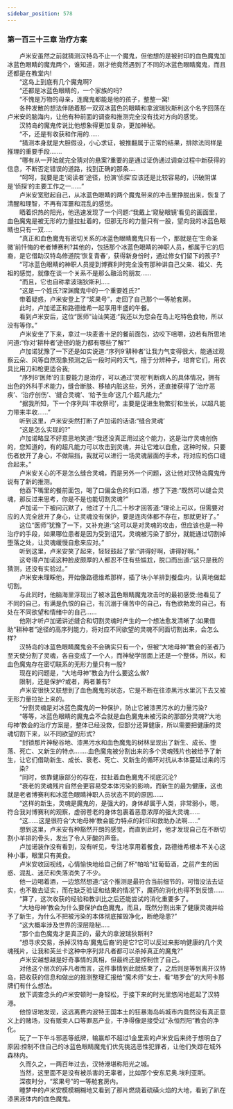 ```yaml
---
sidebar_position: 578
---
```

### 第一百三十三章 治疗方案  


　　卢米安虽然之前就猜测汉特岛不止一个魔鬼，但他想的是被封印的血色魔鬼加冰蓝色眼睛的魔鬼两个，谁知道，刚才他竟然遇到了不同的冰蓝色眼睛魔鬼，而且还都是在教堂内!  
　　“这岛上到底有几个魔鬼啊?  
　　“还都是冰蓝色眼睛的，一个家族的吗?  
　　“不愧是万物的母亲，连魔鬼都能是他的孩子，整整一窝!  
　　各种发散的想法伴随着那一双双冰蓝色的眼睛和拿波瑞狄斯利这个名字回荡在卢米安的脑海内，让他有种前面的调查和推测完全没有找对方向的感觉。  
　　汉特岛的魔鬼传说比他想象得更加复杂，更加神秘。  
　　“不，还是有收获和作用的......  
　　“猜测本身就是大胆假设，小心求证，被推翻属于正常的结果，排除法同样是推理的重要手段…....  
　　“哪有从一开始就完全猜对的悬案?重要的是通过证伪通过调查过程中新获得的信息，不断否定错误的道路，找到正确的那条.…  
　　“呵呵，我要是走‘阅读者’途径，扮演‘侦探’应该还是比较容易的，识破阴谋是‘侦探’的主要工作之一……”  
　　卢米安宽慰起自己，从冰蓝色眼睛的两个魔鬼带来的冲击里挣脱出来，恢复了清醒和理智，不再有浑噩和混乱的感觉。  
　　晒着炽热的阳光，他迅速发现了一个问题:“我戴上‘窥秘眼镜’看见的画面里，血色魔鬼是被无形的力量拉扯着的，但那无形的力量只有一股，望向我的冰蓝色眼睛也只有一双…..  
　　“真正和血色魔鬼有密切关系的冰蓝色眼睛魔鬼只有一个，那就是在‘生命圣徽’前忏悔的老者博赛利?其他的，包括那个冰蓝色眼睛的神职人员，都属于它的后裔，是它借助汉特岛修道院‘恢复青春’，获得新身份时，通过修女们留下的孩子?  
　　“可冰蓝色眼睛的神职人员提到博赛利时完全没有那种讲自己父亲、祖父、先祖的感觉，就像在谈一个关系不是那么融洽的朋友……  
　　“而且，它也自称拿波瑞狄斯利.....  
　　“这是一个姓氏?深渊魔鬼中的一个重要姓氏?”  
　　带着疑惑，卢米安登上了“浆果号”，走回了自己那个一等舱套房。  
　　此时，卢加诺正和路德维希一起享用丰盛的午餐。  
　　看到卢米安后，这位“医师”讪讪笑道:“我还以为您会在岛上吃特色食物，所以没有等你。”  
　　卢米安坐了下来，拿过一块麦香十足的餐前面包，边咬下咀嚼，边若有所思地问道:“你对‘耕种者’途径的能力都有哪些了解?”  
　　卢加诺犹豫了一下还是如实说道:“序列9‘耕种者’让我力气变得很大，能通过观察云朵、风等自然现象预测之后一段时间的天气，擅于分辨种子，培育它们，用农具比用刀和枪更适合我;  
　　“序列8‘医师’的主要能力是治疗，可以通过‘灵视’判断病人的具体情况，拥有出色的外科手术能力，缝合断肢、移植内脏这些，另外，还直接获得了‘治疗恶疾’、‘治疗创伤’、‘缝合灵魂’、‘给予生命’这几个超凡能力;“  
　　“据我所知，下一个序列叫‘丰收祭司’，主要是促进生物繁衍和生长，以超凡能力带来丰收……”  
　　听到这里，卢米安突然打断了卢加诺的话语:“缝合灵魂’  
　　“这是怎么实现的?”  
　　卢加诺略显不好意思地笑道:“我还没真正用过这个能力，这是治疗灵魂创伤的，您知道的，有的超凡能力可以攻击到灵魂，并让它难以自愈，这种时候，只要伤者放开了身心，不做阻挡，我就可以进行一场灵魂层面的手术，将对应的伤口缝合起来。”  
　　卢米安关心的不是怎么缝合灵魂，而是另外一个问题，这让他对汉特岛魔鬼传说有了新的推测。  
　　他吞下嘴里的餐前面包，喝了口偏金色的利口酒，想了下道:“既然可以缝合灵魂，那反过来思考，你是不是也能切割灵魂?”  
　　卢加诺一下被问沉默了，他过了十几二十秒才回答道:“理论上可以，但需要对应的人完全放开了身心，让灵魂没有保护，要是连肉体都不存在，那就更好了。”  
　　这位“医师”犹豫了一下，又补充道:“这可以是对灵魂的攻击，但应该也是一种治疗的手段，如果哪位患者是因为受到诅咒，灵魂被污染了部分，就能通过切割掉堕落之处，让灵魂缓慢自愈来应对。”  
　　听到这里，卢米安笑了起来，轻轻鼓起了掌:“讲得好啊，讲得好啊。”  
　　这夸得卢加诺这种脸皮颇厚的人都忍不住有些尴尬，脱口而出道:“这只是我的猜测，还没有实验过。”  
　　卢米安未理睬他，开始像路德维希那样，插了块小羊排到餐盘内，认真地做起切割。  
　　与此同时，他脑海里浮现出了被冰蓝色眼睛魔鬼攻击时的最初感受:他看见了不同的自己，有满是仇恨的自己，有沉溺于痛苦中的自己，有色欲勃发的自己，有处在不同欲望和情绪中的自己......  
　　他刚才听卢加诺讲述缝合和切割灵魂时产生的一个想法愈发清晰了:如果借助“耕种者”途径的高序列能力，将对应不同欲望的灵魂不同面切割出来，会怎么样?  
　　汉特岛的冰蓝色眼睛魔鬼会不会确实只有一个，但被“大地母神”教会的圣者乃至天使分割了灵魂，各自变成了一个人，而神秘学层面上还是一个整体，所以，和血色魔鬼存在密切联系的无形力量只有一股?  
　　现在的问题是，“大地母神”教会为什么要这么做?  
　　限制，还是保护?或者，两者兼有?  
　　卢米安很快又联想到了血色魔鬼的状态，它是不断在往漆黑污水里沉下去又被无形力量拉扯上来的。  
　　“分割灵魂是对冰蓝色魔鬼的一种保护，防止它被漆黑污水的力量污染?  
　　“等等，冰蓝色眼睛的魔鬼会不会就是血色魔鬼未被污染的那部分灵魂?‘大地母神’教会的治疗方案是，整体已经没救，但部分还算健康，所以需要把健康的灵魂切割下来，以不同欲望的形式?  
　　“封锁那片神秘谷地、漆黑污水和血色魔鬼的树林呈现出了新生、成长、堕落、死亡、又新生的特点.…….血色魔鬼被分割出来的多个灵魂残片也被给予了新生，让它们借助新生、成长、衰老、死亡、又新生的循环对抗从本体蔓延过来的污  
　　染?  
　　“同时，依靠健康部分的存在，拉扯着血色魔鬼不彻底沉沦?  
　　“衰老的灵魂残片自然会更容易受本体污染的影响，而新生的最为健康，这也就是老者博赛利和冰蓝色眼睛神职人员状态不同的原因......  
　　“这样的新生，灵魂是魔鬼的，是强大的，身体却属于人类，非常弱小，嗯，符合我对博赛利的观察，虚弱苍老的身体包裹着恶意浓厚的强大灵魂......  
　　“这……这是很符合‘大地母神’教会能力特点的封印和救助办法啊......”  
　　想到这里，卢米安有种豁然开朗的感觉，而直到此时，他才发现自己在不断切割小羊排的骨头，发出了令人牙酸的声音。  
　　卢加诺装作没有看到，没有听见，专注地享用着餐食，路德维希根本不关心这种小事，眼里只有美食。  
　　卢米安收回视线，心情愉快地给自己倒了杯“帕哈”红葡萄酒，之前产生的困惑、混乱、迷茫和失落消失了不少。  
　　他一边喝着酒，一边悠然想道:“这个推测是最符合当前细节的，可惜没法去证实，也不敢去证实，而在缺乏验证和结果的情况下，魔药的消化也得不到反馈……  
　　“算了，这次收获的经验和教训比之后还能尝试的消化重要多了。  
　　“大地母神’教会为什么要保护血色魔鬼，而且，既然分割出来了健康灵魂并给予了新生，为什么不把被污染的本体彻底摧毁净化，断绝隐患?”  
　　“这大概率涉及世界的深层隐秘.....  
　　“那个血色魔鬼才是真正的，最大的拿波瑞狄斯利?  
　　“想寻求交易，杀掉汉特岛‘魔鬼后裔’的是它?它可以反过来影响健康的几个灵魂残片，让我和芙兰卡这种中序列非凡者都可以杀掉真正的魔鬼?”  
　　卢米安越想越是好奇事情的真相，但最终还是控制住了自己。  
　　对他这个层次的非凡者而言，这件事情到此就结束了，之后则是等到离开汉特岛，把收获的信息和做出的推测整理汇报给“魔术师”女士，看“塔罗会”的大阿卡那牌们有什么想法。  
　　放下调查念头的卢米安顿时一身轻松，于接下来的时光里悠闲地逛起了汉特港。  
　　他惊讶地发现，这远离费内波特王国本土的狂暴海岛屿城市内竟然没有真正意义上的赌场，没有贩卖人口等罪恶产业，干净得像是接受过“永恒烈阳”教会的净化。  
　　玩了一下午斗邪恶等纸牌，输赢却不超过1金里索的卢米安后来终于想明白了原因:控制不住自己的冰蓝色眼睛魔鬼们优先挑选恶性犯罪者，让他们失踪在城外森林内。  
　　久而久之，一两百年过去，汉特港堪称阳光之城。  
　　当然，这里面不是没有被杀害的无辜者，比如那个安东尼奥.埃利亚斯。  
　　深夜时分，“浆果号”的一等舱套房内。  
　　睡梦中的卢米安模模糊糊地又看到了那片燃烧着硫磺火焰的大地，看到了趴在漆黑液体内的血色魔鬼。  
